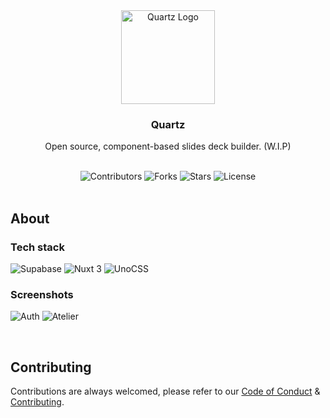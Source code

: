 <div align="center">
  <img src="https://github.com/user-attachments/assets/12754ced-aa32-4c01-94b2-8490f2876c57" width="150" alt="Quartz Logo" />
  <h3>Quartz</h3>
  <p> Open source, component-based slides deck builder. (W.I.P)</p>

  <br />

  <div>
    <img src="https://img.shields.io/github/contributors/QuartzGraphics/Quartz?style=for-the-badge" alt="Contributors" />
    <img src="https://img.shields.io/github/forks/QuartzGraphics/Quartz?style=for-the-badge" alt="Forks" />
    <img src="https://img.shields.io/github/stars/QuartzGraphics/Quartz?style=for-the-badge" alt="Stars" />
    <img src="https://img.shields.io/github/license/QuartzGraphics/Quartz?style=for-the-badge" alt="License" />
  </div>
</div>

<br />

## About

### Tech stack

<div>
  <img src="https://img.shields.io/badge/Supabase-3FCF8E.svg?style=for-the-badge&logo=Supabase&logoColor=white" alt="Supabase" />
  <img src="https://img.shields.io/badge/Nuxt.js-00DC82.svg?style=for-the-badge&logo=nuxtdotjs&logoColor=white" alt="Nuxt 3" />
  <img src="https://img.shields.io/badge/UnoCSS-333333.svg?style=for-the-badge&logo=UnoCSS&logoColor=white" alt="UnoCSS" />
</div>

### Screenshots

![Auth](https://github.com/user-attachments/assets/dcd485d0-33ec-4800-b340-ca68ed4d346e)
![Atelier](https://github.com/user-attachments/assets/a6351b28-48ec-4501-82bd-b040bbdf1cb9)

<br />

## Contributing

Contributions are always welcomed, please refer to our [Code of Conduct](CODE_OF_CONDUCT.md) & [Contributing](CONTRIBUTING.md).
